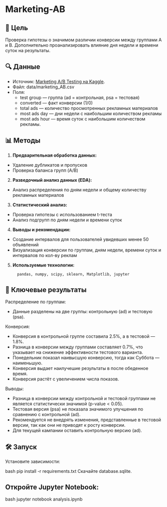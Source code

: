 # Marketing-AB

## 📌 Цель
Проверка гипотезы о значимом различии конверсии между группами A и B. Дополнительно проанализировать влияние дня недели и времени суток на результаты.


## 🔍 Данные
- Источник: [Marketing A/B Testing на Kaggle](https://www.kaggle.com/datasets/faviovaz/marketing-ab-testing/data).
- Файл: data/marketing_AB.csv
- Поля:
  - test group — группа (ad = контрольная, psa = тестовая)
  - converted — факт конверсии (1/0)
  - total ads — количество просмотренных рекламных материалов
  - most ads day — дни недели с наибольшим количеством рекламы
  - most ads hour — время суток с наибольшим количеством рекламы.


## 📊 Методы
1. **Предварительная обработка данных:**
  - Удаление дубликатов и пропусков
  - Проверка баланса групп (A/B)
2. **Разведочный анализ данных (EDA):**
  - Анализ распределения по дням недели и общему количеству рекламных материалов
3. **Статистический анализ:**
  - Проверка гипотезы с использованием t-теста
  - Анализ подгрупп по дням недели и времени суток
4. **Выводы и рекомендации:**
  - Создание интервалов для пользователей увидевших менее 50 объявлений 
  - Визуализация конверсии по группам, дням недели, времени суток и интервалов по кол-ву реклам
5. **Используемые технологии:**  
    ```Python
      pandas, numpy, scipy, sklearn, Matplotlib, jupyter


## 🚀 Ключевые результаты
Распределение по группам:
  - Данные разделены на две группы: контрольную (ad) и тестовую (psa).

Конверсия:
  - Конверсия в контрольной группе составила 2.5%, а в тестовой — 1.8%.
  - Разница в конверсии между группами составляет 0.7%, что указывает на снижение эффективности тестового варианта.
  - Понедельник показал наивысшую конверсию, тогда как Суббота — наименьшую.
  - Конверсия выдает наилучешие результаты в после обеденное время. 
  - Конверсия растёт с увеличением числа показов.

Выводы:
  - Разница в конверсии между контрольной и тестовой группами не является статистически значимой (p-value < 0.05).
  - Тестовая версия (psa) не показала значимого улучшения по сравнению с контрольной (ad).
  - Рекомендуется не внедрять изменения, представленные в тестовой версии, так как они не приводят к росту конверсии.
  - Для текущей кампании оставить контрольную версию (ad).


## 🛠 Запуск
Установите зависимости:

bash
pip install -r requirements.txt
Скачайте database.sqlite.

## Откройте Jupyter Notebook:

bash
jupyter notebook analysis.ipynb
